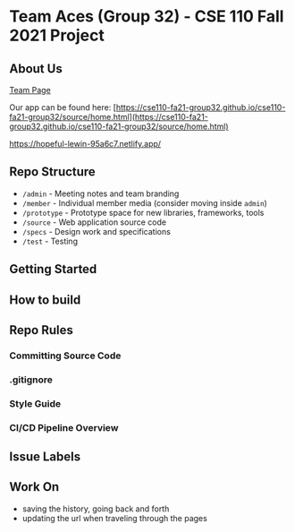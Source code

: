 # Team Aces (Group 32) - CSE 110 Fall 2021 Project

## About Us
[Team Page](admin/team.md)

Our app can be found here: [https://cse110-fa21-group32.github.io/cse110-fa21-group32/source/home.html](https://cse110-fa21-group32.github.io/cse110-fa21-group32/source/home.html)

https://hopeful-lewin-95a6c7.netlify.app/

## Repo Structure
- `/admin` - Meeting notes and team branding
- `/member` - Individual member media (consider moving inside `admin`)
- `/prototype` - Prototype space for new libraries, frameworks, tools
- `/source` - Web application source code
- `/specs` - Design work and specifications
- `/test` - Testing 

## Getting Started

## How to build

## Repo Rules

### Committing Source Code

### .gitignore

### Style Guide

### CI/CD Pipeline Overview

## Issue Labels

## Work On
- saving the history, going back and forth
- updating the url when traveling through the pages
